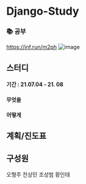 # Django-Study

### 📚 공부
https://inf.run/m2ph
![image](https://user-images.githubusercontent.com/45033215/124384360-c5edb200-dd0b-11eb-9e2a-7209f2231c9a.png)

## 스터디
#### 기간 : 21.07.04 - 21. 08
#### 무엇을
#### 어떻게
####

## 계획/진도표


## 구성원
오형주
전상민
조성범
황인태

